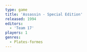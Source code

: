 ```yaml
---
type: game
title: 'Assassin - Special Edition'
released: 1994
editors: 
  - 'Team 17'
players: 1
genres:
  - Plates-formes
---
```

